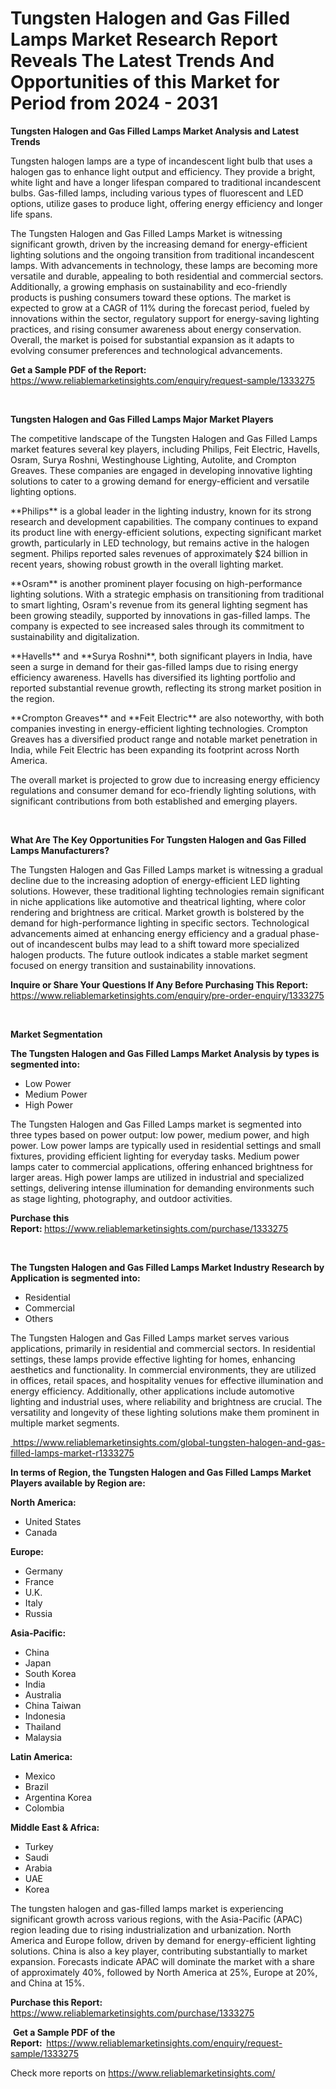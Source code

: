 <p><h1>Tungsten Halogen and Gas Filled Lamps Market Research Report Reveals The Latest Trends And Opportunities of this Market for Period from 2024 - 2031</h1></p><p><strong>Tungsten Halogen and Gas Filled Lamps Market Analysis and Latest Trends</strong></p>
<p><p>Tungsten halogen lamps are a type of incandescent light bulb that uses a halogen gas to enhance light output and efficiency. They provide a bright, white light and have a longer lifespan compared to traditional incandescent bulbs. Gas-filled lamps, including various types of fluorescent and LED options, utilize gases to produce light, offering energy efficiency and longer life spans.</p><p>The Tungsten Halogen and Gas Filled Lamps Market is witnessing significant growth, driven by the increasing demand for energy-efficient lighting solutions and the ongoing transition from traditional incandescent lamps. With advancements in technology, these lamps are becoming more versatile and durable, appealing to both residential and commercial sectors. Additionally, a growing emphasis on sustainability and eco-friendly products is pushing consumers toward these options. The market is expected to grow at a CAGR of 11% during the forecast period, fueled by innovations within the sector, regulatory support for energy-saving lighting practices, and rising consumer awareness about energy conservation. Overall, the market is poised for substantial expansion as it adapts to evolving consumer preferences and technological advancements.</p></p>
<p><strong>Get a Sample PDF of the Report:&nbsp;</strong> <a href="https://www.reliablemarketinsights.com/enquiry/request-sample/1333275?utm_campaign=1994&utm_medium=2&utm_source=Github&utm_content=ia&utm_term=27122024&utm_id=tungsten-halogen-and-gas-filled-lamps">https://www.reliablemarketinsights.com/enquiry/request-sample/1333275</a></p>
<p>&nbsp;</p>
<p><strong>Tungsten Halogen and Gas Filled Lamps Major Market Players</strong></p>
<p><p>The competitive landscape of the Tungsten Halogen and Gas Filled Lamps market features several key players, including Philips, Feit Electric, Havells, Osram, Surya Roshni, Westinghouse Lighting, Autolite, and Crompton Greaves. These companies are engaged in developing innovative lighting solutions to cater to a growing demand for energy-efficient and versatile lighting options.</p><p>**Philips** is a global leader in the lighting industry, known for its strong research and development capabilities. The company continues to expand its product line with energy-efficient solutions, expecting significant market growth, particularly in LED technology, but remains active in the halogen segment. Philips reported sales revenues of approximately $24 billion in recent years, showing robust growth in the overall lighting market.</p><p>**Osram** is another prominent player focusing on high-performance lighting solutions. With a strategic emphasis on transitioning from traditional to smart lighting, Osram's revenue from its general lighting segment has been growing steadily, supported by innovations in gas-filled lamps. The company is expected to see increased sales through its commitment to sustainability and digitalization.</p><p>**Havells** and **Surya Roshni**, both significant players in India, have seen a surge in demand for their gas-filled lamps due to rising energy efficiency awareness. Havells has diversified its lighting portfolio and reported substantial revenue growth, reflecting its strong market position in the region.</p><p>**Crompton Greaves** and **Feit Electric** are also noteworthy, with both companies investing in energy-efficient lighting technologies. Crompton Greaves has a diversified product range and notable market penetration in India, while Feit Electric has been expanding its footprint across North America.</p><p>The overall market is projected to grow due to increasing energy efficiency regulations and consumer demand for eco-friendly lighting solutions, with significant contributions from both established and emerging players.</p></p>
<p>&nbsp;</p>
<p><strong>What Are The Key Opportunities For Tungsten Halogen and Gas Filled Lamps Manufacturers?</strong></p>
<p><p>The Tungsten Halogen and Gas Filled Lamps market is witnessing a gradual decline due to the increasing adoption of energy-efficient LED lighting solutions. However, these traditional lighting technologies remain significant in niche applications like automotive and theatrical lighting, where color rendering and brightness are critical. Market growth is bolstered by the demand for high-performance lighting in specific sectors. Technological advancements aimed at enhancing energy efficiency and a gradual phase-out of incandescent bulbs may lead to a shift toward more specialized halogen products. The future outlook indicates a stable market segment focused on energy transition and sustainability innovations.</p></p>
<p><strong>Inquire or Share Your Questions If Any Before Purchasing This Report:</strong> <a href="https://www.reliablemarketinsights.com/enquiry/pre-order-enquiry/1333275?utm_campaign=1994&utm_medium=2&utm_source=Github&utm_content=ia&utm_term=27122024&utm_id=tungsten-halogen-and-gas-filled-lamps">https://www.reliablemarketinsights.com/enquiry/pre-order-enquiry/1333275</a></p>
<p>&nbsp;</p>
<p><strong>Market Segmentation</strong></p>
<p><strong>The Tungsten Halogen and Gas Filled Lamps Market Analysis by types is segmented into:</strong></p>
<p><ul><li>Low Power</li><li>Medium Power</li><li>High Power</li></ul></p>
<p><p>The Tungsten Halogen and Gas Filled Lamps market is segmented into three types based on power output: low power, medium power, and high power. Low power lamps are typically used in residential settings and small fixtures, providing efficient lighting for everyday tasks. Medium power lamps cater to commercial applications, offering enhanced brightness for larger areas. High power lamps are utilized in industrial and specialized settings, delivering intense illumination for demanding environments such as stage lighting, photography, and outdoor activities.</p></p>
<p><strong>Purchase this Report:&nbsp;</strong><a href="https://www.reliablemarketinsights.com/purchase/1333275?utm_campaign=1994&utm_medium=2&utm_source=Github&utm_content=ia&utm_term=27122024&utm_id=tungsten-halogen-and-gas-filled-lamps">https://www.reliablemarketinsights.com/purchase/1333275</a></p>
<p>&nbsp;</p>
<p><strong>The Tungsten Halogen and Gas Filled Lamps Market Industry Research by Application is segmented into:</strong></p>
<p><ul><li>Residential</li><li>Commercial</li><li>Others</li></ul></p>
<p><p>The Tungsten Halogen and Gas Filled Lamps market serves various applications, primarily in residential and commercial sectors. In residential settings, these lamps provide effective lighting for homes, enhancing aesthetics and functionality. In commercial environments, they are utilized in offices, retail spaces, and hospitality venues for effective illumination and energy efficiency. Additionally, other applications include automotive lighting and industrial uses, where reliability and brightness are crucial. The versatility and longevity of these lighting solutions make them prominent in multiple market segments.</p></p>
<p><a href="https://www.reliablemarketinsights.com/global-tungsten-halogen-and-gas-filled-lamps-market-r1333275?utm_campaign=1994&utm_medium=2&utm_source=Github&utm_content=ia&utm_term=27122024&utm_id=tungsten-halogen-and-gas-filled-lamps">&nbsp;https://www.reliablemarketinsights.com/global-tungsten-halogen-and-gas-filled-lamps-market-r1333275</a></p>
<p><strong>In terms of Region, the Tungsten Halogen and Gas Filled Lamps Market Players available by Region are:</strong></p>
<p>
    <p> <strong> North America: </strong>
        <ul>
            <li>United States</li>
            <li>Canada</li>
        </ul>
        </p> 
    <p> <strong> Europe: </strong>
        <ul>
            <li>Germany</li>
            <li>France</li>
            <li>U.K.</li>
            <li>Italy</li>
            <li>Russia</li>
        </ul>
        </p> 
    <p> <strong> Asia-Pacific: </strong>
        <ul>
            <li>China</li>
            <li>Japan</li>
            <li>South Korea</li>
            <li>India</li>
            <li>Australia</li>
            <li>China Taiwan</li>
            <li>Indonesia</li>
            <li>Thailand</li>
            <li>Malaysia</li>
        </ul>
        </p> 
    <p> <strong> Latin America: </strong>
        <ul>
            <li>Mexico</li>
            <li>Brazil</li>
            <li>Argentina Korea</li>
            <li>Colombia</li>
        </ul>
        </p> 
    <p> <strong> Middle East & Africa: </strong>
        <ul>
            <li>Turkey</li>
            <li>Saudi</li>
            <li>Arabia</li>
            <li>UAE</li>
            <li>Korea</li>
        </ul>
    </p>
    </p>
<p><p>The tungsten halogen and gas-filled lamps market is experiencing significant growth across various regions, with the Asia-Pacific (APAC) region leading due to rising industrialization and urbanization. North America and Europe follow, driven by demand for energy-efficient lighting solutions. China is also a key player, contributing substantially to market expansion. Forecasts indicate APAC will dominate the market with a share of approximately 40%, followed by North America at 25%, Europe at 20%, and China at 15%.</p></p>
<p><strong>Purchase this Report: </strong><a href="https://www.reliablemarketinsights.com/purchase/1333275?utm_campaign=1994&utm_medium=2&utm_source=Github&utm_content=ia&utm_term=27122024&utm_id=tungsten-halogen-and-gas-filled-lamps">https://www.reliablemarketinsights.com/purchase/1333275</a></p>
<p>&nbsp;<strong>Get a Sample PDF of the Report:&nbsp;&nbsp;</strong><a href="https://www.reliablemarketinsights.com/enquiry/request-sample/1333275?utm_campaign=1994&utm_medium=2&utm_source=Github&utm_content=ia&utm_term=27122024&utm_id=tungsten-halogen-and-gas-filled-lamps">https://www.reliablemarketinsights.com/enquiry/request-sample/1333275</a></p>
<p><strong></strong></p>
<p>Check more reports on <a href="https://www.reliablemarketinsights.com/?utm_campaign=1994&utm_medium=2&utm_source=Github&utm_content=ia&utm_term=27122024&utm_id=tungsten-halogen-and-gas-filled-lamps">https://www.reliablemarketinsights.com/</a></p>